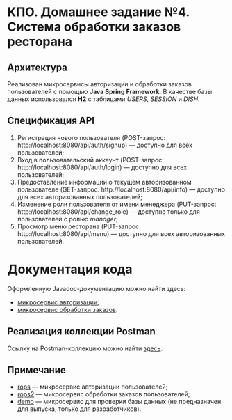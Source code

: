 # КПО. Домашнее задание №4.  Система обработки заказов ресторана
## Архитектура
Реализован микросервисы авторизации и обработки заказов пользователей с помощью **Java Spring Framework**. В качестве базы данных использовался **H2** с таблицами _USERS_, _SESSION_ и _DISH_.

## Спецификация API
1) Регистрация нового пользователя (POST-запрос: http://localhost:8080/api/auth/signup) — доступно для всех пользователей;
2) Вход в пользовательский аккаунт (POST-запрос: http://localhost:8080/api/auth/login) — доступно для всех пользователей;
3) Предоставление информации о текущем авторизованном пользователе (GET-запрос: http://localhost:8080/api/info)  — доступно для всех авторизованных пользователей;
4) Изменение роли пользователя от имени менеджера (PUT-запрос: http://localhost:8080/api/change_role) — доступно только для пользователей с ролью _manager_;
5) Просмотр меню ресторана (PUT-запрос: http://localhost:8080/api/menu) — доступно для всех авторизованных пользователей.

# Документация кода
Оформленную Javadoc-документацию можно найти здесь:
* [микросервис авторизации](https://github.com/lkhorasandzhian/restaurant-order-processing-system/tree/main/generated-java-doc);
* [микросервис обработки заказов](https://github.com/lkhorasandzhian/restaurant-order-processing-system/tree/main/generated-java-doc2).

## Реализация коллекции Postman
Ссылку на Postman-коллекцию можно найти [здесь](https://www.postman.com/lkhorasandzhian/workspace/restaurant-workspace/collection/27610854-fea41a0c-277b-45f4-bcc6-9a2172d23b9b?action=share&creator=27610854).

## Примечание
* [rops](https://github.com/lkhorasandzhian/restaurant-order-processing-system/tree/main/rops) — микросервис авторизации пользователей;
* [rops2](https://github.com/lkhorasandzhian/restaurant-order-processing-system/tree/main/rops2) — микросервис обработки заказов пользователей;
* [demo](https://github.com/lkhorasandzhian/restaurant-order-processing-system/tree/main/demo) — микросервис для проверки базы данных (не предназначен для выпуска, только для разработчиков).

